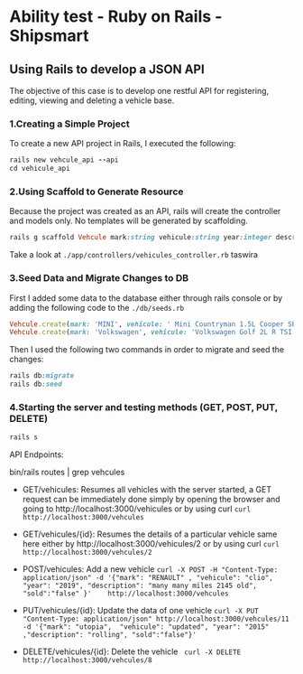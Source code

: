 
# Ability test - Ruby on Rails - Shipsmart
## Using Rails to develop a JSON API 
The objective of this case is to develop one restful API for registering, editing, viewing and deleting a vehicle base.
### 1.Creating a Simple Project
To create a new API project in Rails, I executed the following:
```ruby
rails new vehcule_api --api
cd vehicule_api 
```
	
### 2.Using Scaffold to Generate Resource
 Because the project was created as an API, rails will create the controller and models only.
 No templates will be generated by scaffolding.
	
```ruby
rails g scaffold Vehcule mark:string vehicule:string year:integer description:text sold:boolean 
```

Take a look at `./app/controllers/vehicules_controller.rb`
taswira


### 3.Seed Data and Migrate Changes to DB
First I added some data to the database either through rails console or by adding the following code to the `./db/seeds.rb` 
  
```ruby
Vehcule.create(mark: 'MINI', vehicule: ' Mini Countryman 1.5L Cooper SE ', year: 2017 , description:'4.686 miles Plug_in_hybrid automatic', sold:false)
Vehcule.create(mark: 'Volkswagen', vehicule: 'Volkswagen Golf 2L R TSI' , year: 2019 , description:'8,599 Petrol Automatic', sold:true) 
```

Then I used the following two commands in order to migrate and seed the changes:
 
```ruby
rails db:migrate
rails db:seed
```


### 4.Starting the server and testing methods (GET, POST, PUT, DELETE)

```ruby
rails s
```

API Endpoints:

bin/rails routes | grep vehcules



  - GET/vehicules: Resumes all vehicles
with the server started, a GET request can be immediately done
simply by opening the browser and going to http://localhost:3000/vehicules 
or by using curl ```curl http://localhost:3000/vehcules```

  - GET/vehicules/{id}: Resumes the details of a particular vehicle
same here either by http://localhost:3000/vehicules/2 
or by using curl  ```curl http://localhost:3000/vehcules/2```


  - POST/vehicules: Add a new vehicle
   ``` curl -X POST -H "Content-Type: application/json" -d '{"mark": "RENAULT" , "vehicule": "clio", "year": "2019", "description": "many many miles 2145 old", "sold":"false" }'    http://localhost:3000/vehcules ```
   
  - PUT/vehicules/{id}: Update the data of one vehicle
   ``` curl -X PUT "Content-Type: application/json" http://localhost:3000/vehcules/11 -d '{"mark": "utopia",  "vehicule": "updated", "year": "2015" ,"description": "rolling", "sold":"false"}'  ```
  
  - DELETE/vehicules/{id}: Delete the vehicle
   ``` curl -X DELETE http://localhost:3000/vehcules/8```


